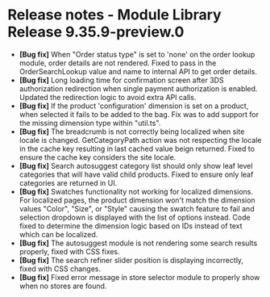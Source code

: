 # Release notes - Module Library Release 9.35.9-preview.0

* **[Bug fix]** When "Order status type" is set to 'none' on the order lookup module, order details are not rendered. Fixed to pass in the OrderSearchLookup value and name to internal API to get order details.
* **[Bug fix]** Long loading time for confirmation screen after 3DS authorization redirection when single payment authorization is enabled. Updated the redirection logic to avoid extra API calls.
* **[Bug fix]** If the product 'configuration' dimension is set on a product, when selected it fails to be added to the bag. Fix was to add support for the missing dimension type within "util.ts".
* **[Bug fix]** The breadcrumb is not correctly being localized when site locale is changed.  GetCategoryPath action was not respecting the locale in the cache key resulting in last cached value beign returned. Fixed to ensure the cache key considers the site locale.
* **[Bug fix]** Search autosuggest category list should only show leaf level categories that will have valid child products. Fixed to ensure only leaf categories are returned in UI.
* **[Bug fix]** Swatches functionality not working for localized dimensions. For localized pages, the product dimension won't match the dimension values "Color", "Size", or "Style" causing the swatch feature to fail and selection dropdown is displayed with the list of options instead. Code fixed to determine the dimension logic based on IDs instead of text which can be localized.
* **[Bug fix]** The autosuggest module is not rendering some search results properly, fixed with CSS fixes.
* **[Bug fix]** The search refiner slider position is displaying incorrectly, fixed with CSS changes.
* **[Bug fix]** Fixed error message in store selector module to properly show when no stores are found.
